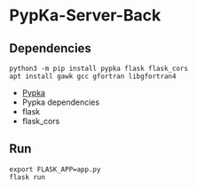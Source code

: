 # PypKa-Server-Back

## Dependencies

    python3 -m pip install pypka flask flask_cors
    apt install gawk gcc gfortran libgfortran4

- [Pypka](https://github.com/mms-fcul/PypKa)
- Pypka dependencies
- flask
- flask_cors

## Run

    export FLASK_APP=app.py
    flask run